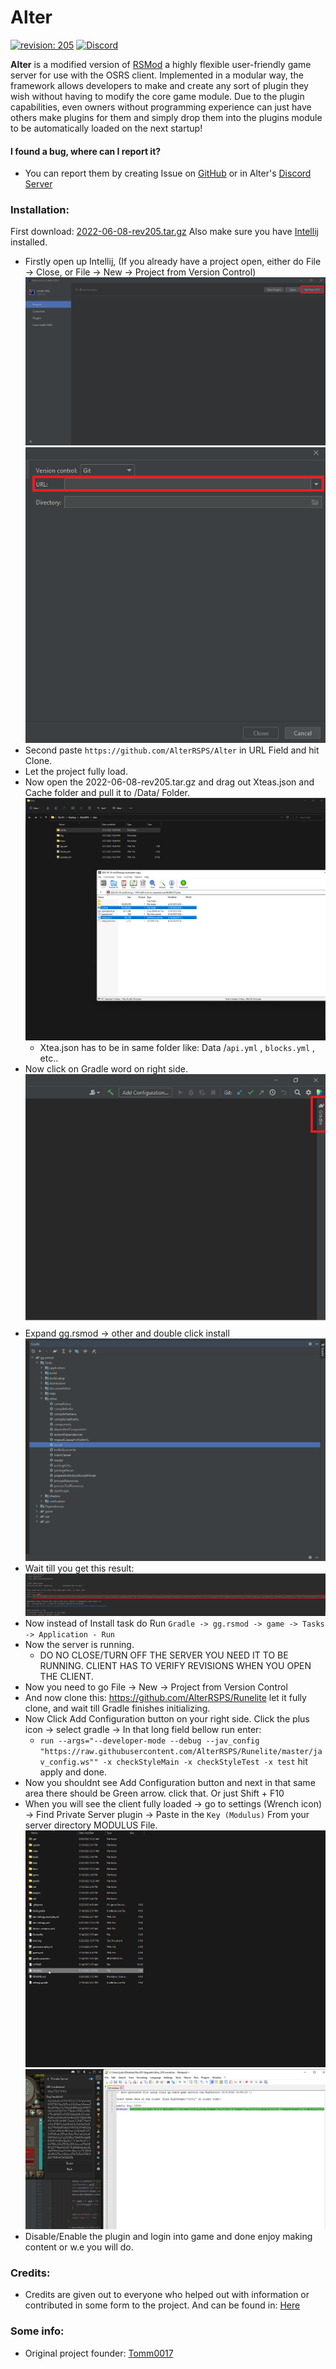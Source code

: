 # Alter
[![revision: 205][rev-badge]][patch] [![Discord](https://badgen.net/badge/icon/discord?icon=discord&label)](https://discord.com/invite/sAzCuuwkpN)

**Alter** is a modified version of [RSMod](https://github.com/Tomm0017/rsmod) a highly flexible user-friendly game server for use with the OSRS client. Implemented in a modular way,
the framework allows developers to make and create any sort of plugin they wish without having to modify the core game module.
Due to the plugin capabilities, even owners without programming experience can just have others make plugins for them and simply drop them into the plugins module to be automatically loaded on the next startup!

#### I found a bug, where can I report it?
- You can report them by creating Issue on [GitHub](https://github.com/AlterRSPS/Alter/issues) or in Alter's [Discord Server](https://discord.gg/kdhBuRaduw)

### Installation:
First download: [2022-06-08-rev205.tar.gz](https://archive.runestats.com/osrs/2022-06-08-rev205.tar.gz)
Also make sure you have [Intellij](https://www.jetbrains.com/idea/download/#section=windows) installed. 
* Firstly open up Intellij, (If you already have a project open, either do File -> Close, or File -> New -> Project from Version Control)
  ![tutor1](https://raw.githubusercontent.com/AlterRSPS/Alter/main/docs/resources/tutor1.png)
  ![tutor2](https://raw.githubusercontent.com/AlterRSPS/Alter/main/docs/resources/tuor2.png)
* Second paste `https://github.com/AlterRSPS/Alter` in URL Field and hit Clone.
* Let the project fully load.
* Now open the 2022-06-08-rev205.tar.gz and drag out Xteas.json and Cache folder and pull it to /Data/ Folder.
  ![tutor6](https://raw.githubusercontent.com/AlterRSPS/Alter/main/docs/resources/tutor6.png)
  - Xtea.json has to be in same folder like: Data /`api.yml` , `blocks.yml` , etc..
* Now click on Gradle word on right side.
  ![tutor4](https://raw.githubusercontent.com/AlterRSPS/Alter/main/docs/resources/Tutor4.png)
* Expand gg.rsmod -> other and double click install
  ![tutor5](https://raw.githubusercontent.com/AlterRSPS/Alter/main/docs/resources/Tutori5.png)
* Wait till you get this result:
  ![tutor7](https://raw.githubusercontent.com/AlterRSPS/Alter/main/docs/resources/tutor7.png)
* Now instead of Install task do Run `Gradle -> gg.rsmod -> game -> Tasks -> Application - Run`
* Now the server is running.
  - DO NO CLOSE/TURN OFF THE SERVER YOU NEED IT TO BE RUNNING. CLIENT HAS TO VERIFY REVISIONS WHEN YOU OPEN THE CLIENT.
* Now you need to go File -> New -> Project from Version Control
* And now clone this: https://github.com/AlterRSPS/Runelite let it fully clone, and wait till Gradle finishes initializing.
* Now Click Add Configuration button on your right side. Click the plus icon -> select gradle -> In that long field bellow run enter:
  - `run --args="--developer-mode --debug --jav_config "https://raw.githubusercontent.com/AlterRSPS/Runelite/master/jav_config.ws"" -x checkStyleMain -x checkStyleTest -x test` hit apply and done.
* Now you shouldnt see Add Configuration button and next in that same area there should be Green arrow. click that. Or just Shift + F10
* When you will see the client fully loaded -> go to settings (Wrench icon) -> Find Private Server plugin -> Paste in the `Key (Modulus)` From your server directory MODULUS File.
  ![tutor9](https://raw.githubusercontent.com/AlterRSPS/Alter/main/docs/resources/tutor9.png)
  ![tutor8](https://raw.githubusercontent.com/AlterRSPS/Alter/main/docs/resources/tutor8.png)
* Disable/Enable the plugin and login into game and done enjoy making content or w.e you will do.

### Credits:
* Credits are given out to everyone who helped out with information or contributed in some form to the project. And can be found in: [Here](https://github.com/AlterRSPS)

### Some info:
* Original project founder: [Tomm0017](https://github.com/Tomm0017)

[patch]: https://oldschool.runescape.wiki/w/Update:Revenant_Caves_%26_Deadman_Changes
[rev-badge]: https://img.shields.io/badge/Revision-205-blueviolet
[license-badge]: https://img.shields.io/badge/license-ISC-informational

